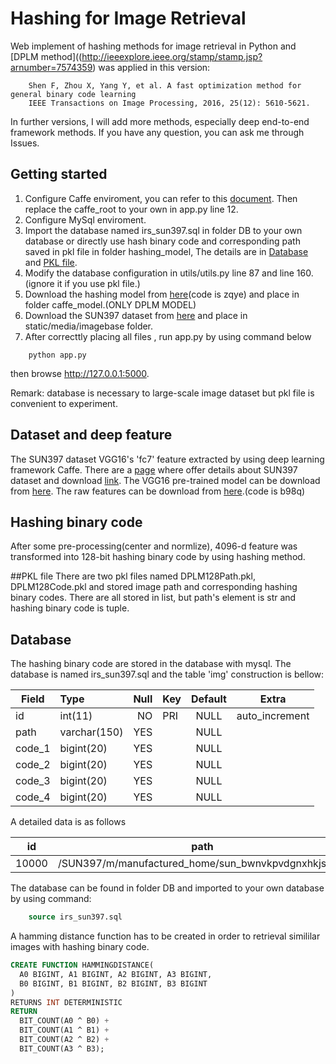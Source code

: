 # Hashing for Image Retrieval

Web implement of hashing methods for image retrieval in Python and [DPLM method]((http://ieeexplore.ieee.org/stamp/stamp.jsp?arnumber=7574359) was applied in this version:
```
    Shen F, Zhou X, Yang Y, et al. A fast optimization method for general binary code learning  
    IEEE Transactions on Image Processing, 2016, 25(12): 5610-5621.
```
In further versions, I will add more methods, especially deep end-to-end framework methods. If you have any question, you can ask me through Issues. 


## Getting started
1. Configure Caffe enviroment, you can refer to this [document](http://caffe.berkeleyvision.org/installation.html). Then replace the caffe_root to your own in app.py line 12.
2. Configure MySql enviroment.
3. Import the database named irs_sun397.sql in folder DB to your own database or directly use hash binary code and corresponding path saved in pkl file in folder hashing_model, The details are in [Database](#database) and [PKL file](#pklfile).
4. Modify the database configuration in utils/utils.py line 87 and line 160.(ignore it if you use pkl file.)
5. Download the hashing model from [here](https://pan.baidu.com/s/1jId1Qse)(code is zqye) and place in folder caffe_model.(ONLY DPLM MODEL)
6. Download the SUN397 dataset from [here](http://vision.princeton.edu/projects/2010/SUN/SUN397.tar.gz) and place in static/media/imagebase folder.
7. After correcttly placing all files , run app.py by using command below
```shell
    python app.py
```
then browse http://127.0.0.1:5000.

Remark: database is necessary to large-scale image dataset but pkl file is convenient to experiment.


## Dataset and deep feature
The SUN397 dataset VGG16's 'fc7' feature extracted by using deep learning framework Caffe. There are a [page](http://groups.csail.mit.edu/vision/SUN/) where offer details about SUN397 dataset and download [link](http://vision.princeton.edu/projects/2010/SUN/SUN397.tar.gz). The VGG16 pre-trained model can be download from [here](https://gist.github.com/ksimonyan/211839e770f7b538e2d8). The raw features can be download from [here](https://pan.baidu.com/s/1dFMrqq1).(code is b98q)


## Hashing binary code
After some pre-processing(center and normlize), 4096-d feature was transformed into 128-bit hashing binary code by using hashing method. 

##<span id="pklfile">PKL file</span>
There are two pkl files named DPLM128Path.pkl, DPLM128Code.pkl and stored image path and corresponding hashing binary codes. There are all stored in list, but path's element is str and hashing binary code is tuple.

## <span id="database">Database</span>
The hashing binary code are stored in the database with mysql. The database is named irs_sun397.sql and the table 'img' construction is bellow: 

| Field  |      Type    | Null  | Key | Default |      Extra     |
| ------ |:-------------| -----:| --- |:-------:|:--------------:|
| id     | int(11)      | NO    | PRI | NULL    | auto_increment |
| path   | varchar(150) | YES   |     | NULL    |                |
| code_1 | bigint(20)   | YES   |     | NULL    |                |
| code_2 | bigint(20)   | YES   |     | NULL    |                |
| code_3 | bigint(20)   | YES   |     | NULL    |                |
| code_4 | bigint(20)   | YES   |     | NULL    |                |

A detailed data is as follows

|id    | path      | code_1     | code_2    | code_3     | code_4  |
|------|-----------|------------|-----------|------------|---------|
| 10000 | /SUN397/m/manufactured_home/sun_bwnvkpvdgnxhkjst.jpg | 4076301309 |917904382 | 1211050903 | 2286664558 |

The database can be found in folder DB and imported to your own database by using command:
```sql
    source irs_sun397.sql
```

A hamming distance function has to be created in order to retrieval simililar images with hashing binary code. 

```sql
CREATE FUNCTION HAMMINGDISTANCE(
  A0 BIGINT, A1 BIGINT, A2 BIGINT, A3 BIGINT, 
  B0 BIGINT, B1 BIGINT, B2 BIGINT, B3 BIGINT
)
RETURNS INT DETERMINISTIC
RETURN 
  BIT_COUNT(A0 ^ B0) +
  BIT_COUNT(A1 ^ B1) +
  BIT_COUNT(A2 ^ B2) +
  BIT_COUNT(A3 ^ B3);
```

